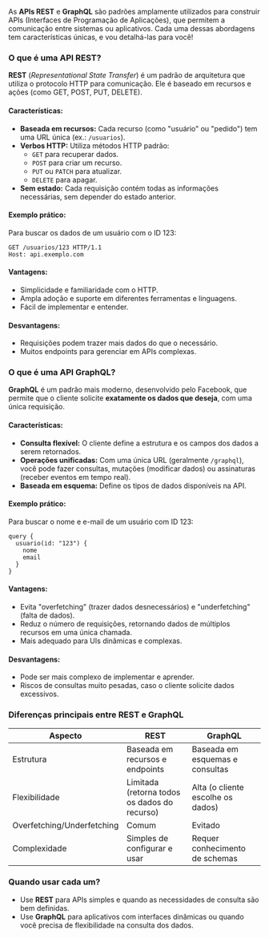 As **APIs REST** e **GraphQL** são padrões amplamente utilizados para construir APIs (Interfaces de Programação de Aplicações), que permitem a comunicação entre sistemas ou aplicativos. Cada uma dessas abordagens tem características únicas, e vou detalhá-las para você!

### **O que é uma API REST?**

**REST** (_Representational State Transfer_) é um padrão de arquitetura que utiliza o protocolo HTTP para comunicação. Ele é baseado em recursos e ações (como GET, POST, PUT, DELETE).

#### **Características:**

- **Baseada em recursos:** Cada recurso (como "usuário" ou "pedido") tem uma URL única (ex.: `/usuarios`).
- **Verbos HTTP:** Utiliza métodos HTTP padrão:
    - `GET` para recuperar dados.
    - `POST` para criar um recurso.
    - `PUT` ou `PATCH` para atualizar.
    - `DELETE` para apagar.
- **Sem estado:** Cada requisição contém todas as informações necessárias, sem depender do estado anterior.

#### **Exemplo prático:**

Para buscar os dados de um usuário com o ID 123:

```
GET /usuarios/123 HTTP/1.1
Host: api.exemplo.com
```

#### **Vantagens:**

- Simplicidade e familiaridade com o HTTP.
- Ampla adoção e suporte em diferentes ferramentas e linguagens.
- Fácil de implementar e entender.

#### **Desvantagens:**

- Requisições podem trazer mais dados do que o necessário.
- Muitos endpoints para gerenciar em APIs complexas.

### **O que é uma API GraphQL?**

**GraphQL** é um padrão mais moderno, desenvolvido pelo Facebook, que permite que o cliente solicite **exatamente os dados que deseja**, com uma única requisição.

#### **Características:**

- **Consulta flexível:** O cliente define a estrutura e os campos dos dados a serem retornados.
- **Operações unificadas:** Com uma única URL (geralmente `/graphql`), você pode fazer consultas, mutações (modificar dados) ou assinaturas (receber eventos em tempo real).
- **Baseada em esquema:** Define os tipos de dados disponíveis na API.

#### **Exemplo prático:**

Para buscar o nome e e-mail de um usuário com ID 123:

```
query {
  usuario(id: "123") {
    nome
    email
  }
}
```

#### **Vantagens:**

- Evita "overfetching" (trazer dados desnecessários) e "underfetching" (falta de dados).
- Reduz o número de requisições, retornando dados de múltiplos recursos em uma única chamada.
- Mais adequado para UIs dinâmicas e complexas.

#### **Desvantagens:**

- Pode ser mais complexo de implementar e aprender.
- Riscos de consultas muito pesadas, caso o cliente solicite dados excessivos.

### **Diferenças principais entre REST e GraphQL**

|**Aspecto**|**REST**|**GraphQL**|
|---|---|---|
|Estrutura|Baseada em recursos e endpoints|Baseada em esquemas e consultas|
|Flexibilidade|Limitada (retorna todos os dados do recurso)|Alta (o cliente escolhe os dados)|
|Overfetching/Underfetching|Comum|Evitado|
|Complexidade|Simples de configurar e usar|Requer conhecimento de schemas|

### **Quando usar cada um?**

- Use **REST** para APIs simples e quando as necessidades de consulta são bem definidas.
- Use **GraphQL** para aplicativos com interfaces dinâmicas ou quando você precisa de flexibilidade na consulta dos dados.



